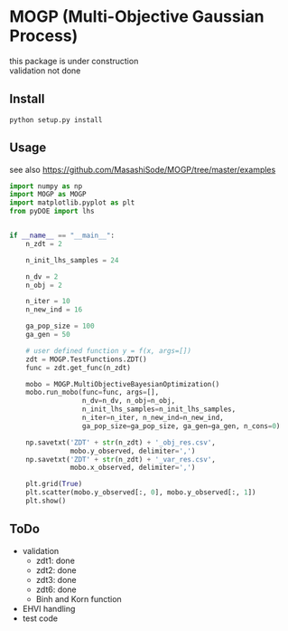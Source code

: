 # MOGP (Multi-Objective Gaussian Process)
this package is under construction  
validation not done  

## Install

`python setup.py install`

## Usage

see also https://github.com/MasashiSode/MOGP/tree/master/examples

```python
import numpy as np
import MOGP as MOGP
import matplotlib.pyplot as plt
from pyDOE import lhs


if __name__ == "__main__":
    n_zdt = 2

    n_init_lhs_samples = 24

    n_dv = 2
    n_obj = 2

    n_iter = 10
    n_new_ind = 16

    ga_pop_size = 100
    ga_gen = 50

    # user defined function y = f(x, args=[])
    zdt = MOGP.TestFunctions.ZDT()
    func = zdt.get_func(n_zdt)

    mobo = MOGP.MultiObjectiveBayesianOptimization()
    mobo.run_mobo(func=func, args=[],
                  n_dv=n_dv, n_obj=n_obj,
                  n_init_lhs_samples=n_init_lhs_samples,
                  n_iter=n_iter, n_new_ind=n_new_ind,
                  ga_pop_size=ga_pop_size, ga_gen=ga_gen, n_cons=0)

    np.savetxt('ZDT' + str(n_zdt) + '_obj_res.csv',
               mobo.y_observed, delimiter=',')
    np.savetxt('ZDT' + str(n_zdt) + '_var_res.csv',
               mobo.x_observed, delimiter=',')

    plt.grid(True)
    plt.scatter(mobo.y_observed[:, 0], mobo.y_observed[:, 1])
    plt.show()

```

## ToDo

- validation
    - zdt1: done
    - zdt2: done
    - zdt3: done
    - zdt6: done
    - Binh and Korn function
- EHVI handling
- test code
